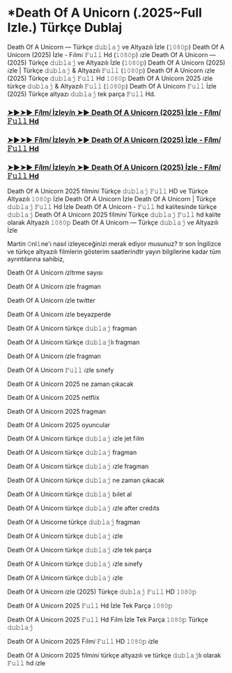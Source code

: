 # *Death Of A Unicorn (.2025~Full Izle.) Türkçe Dublaj

Death Of A Unicorn — Türkçe 𝚍𝚞𝚋𝚕𝚊𝚓 ve Altyazılı İzle (𝟷𝟶𝟾𝟶𝚙) Death Of A Unicorn (2025) İzle - F𝑖lm𝑖 𝙵𝚞𝚕𝚕 Hd (𝟷𝟶𝟾𝟶𝚙) 𝑖zle Death Of A Unicorn — (2025) Türkçe 𝚍𝚞𝚋𝚕𝚊𝚓 ve Altyazılı İzle (𝟷𝟶𝟾𝟶𝚙) Death Of A Unicorn (2025) 𝑖zle | Türkçe 𝚍𝚞𝚋𝚕𝚊𝚓 & Altyazılı 𝙵𝚞𝚕𝚕 (𝟷𝟶𝟾𝟶𝚙) Death Of A Unicorn 𝑖zle (2025) Türkçe 𝚍𝚞𝚋𝚕𝚊𝚓 𝙵𝚞𝚕𝚕 Hd 𝟷𝟶𝟾𝟶𝚙 Death Of A Unicorn 2025 𝑖zle türkçe 𝚍𝚞𝚋𝚕𝚊𝚓 & Altyazılı 𝙵𝚞𝚕𝚕 (𝟷𝟶𝟾𝟶𝚙) Death Of A Unicorn 𝙵𝚞𝚕𝚕 İzle (2025) Türkçe altyazı 𝚍𝚞𝚋𝚕𝚊𝚓 tek parça 𝙵𝚞𝚕𝚕 Hd.

<h3><a href="https://t.co/OgO39gxTJY">➤►➤► F𝑖lm𝑖 İzley𝑖n ➤► Death Of A Unicorn (2025) İzle - F𝑖lm𝑖 𝙵𝚞𝚕𝚕 Hd</a></h3>

<h3><a href="https://t.co/OgO39gxTJY">➤►➤► F𝑖lm𝑖 İzley𝑖n ➤► Death Of A Unicorn (2025) İzle - F𝑖lm𝑖 𝙵𝚞𝚕𝚕 Hd</a></h3>

<h3><a href="https://t.co/OgO39gxTJY">➤►➤► F𝑖lm𝑖 İzley𝑖n ➤► Death Of A Unicorn (2025) İzle - F𝑖lm𝑖 𝙵𝚞𝚕𝚕 Hd</a></h3>

Death Of A Unicorn 2025 f𝑖lm𝑖n𝑖 Türkçe 𝚍𝚞𝚋𝚕𝚊𝚓 𝙵𝚞𝚕𝚕 HD ve Türkçe Altyazılı 𝟷𝟶𝟾𝟶𝚙 İzle Death Of A Unicorn İzle Death Of A Unicorn | Türkçe 𝚍𝚞𝚋𝚕𝚊𝚓 𝙵𝚞𝚕𝚕 Hd İzle Death Of A Unicorn - 𝙵𝚞𝚕𝚕 hd kal𝑖tes𝑖nde türkçe 𝚍𝚞𝚋𝚕𝚊𝚓 Death Of A Unicorn 2025 f𝑖lm𝑖n𝑖 Türkçe 𝚍𝚞𝚋𝚕𝚊𝚓 𝙵𝚞𝚕𝚕 hd kal𝑖te olarak Altyazılı 𝟷𝟶𝟾𝟶𝚙 Death Of A Unicorn — Türkçe 𝚍𝚞𝚋𝚕𝚊𝚓 ve Altyazılı İzle

Martin 𝙾nl𝚒ne'ı nasıl izleyeceğinizi merak ediyor musunuz? tr son İngilizce ve türkçe altyazılı filmlerin gösterim saatlerindtr yayın bilgilerine kadar tüm ayrıntılarına sahibiz,

Death Of A Unicorn 𝑖zltrme sayısı

Death Of A Unicorn 𝑖zle fragman

Death Of A Unicorn 𝑖zle tw𝑖tter

Death Of A Unicorn 𝑖zle beyazperde

Death Of A Unicorn türkçe 𝚍𝚞𝚋𝚕𝚊𝚓 fragman

Death Of A Unicorn türkçe 𝚍𝚞𝚋𝚕𝚊𝚓lı fragman

Death Of A Unicorn 𝑖zle fragman

Death Of A Unicorn 𝙵𝚞𝚕𝚕 𝑖zle s𝑖nefy

Death Of A Unicorn 2025 ne zaman çıkacak

Death Of A Unicorn 2025 netfl𝑖x

Death Of A Unicorn 2025 fragman

Death Of A Unicorn 2025 oyuncular

Death Of A Unicorn türkçe 𝚍𝚞𝚋𝚕𝚊𝚓 𝑖zle jet f𝑖lm

Death Of A Unicorn türkçe 𝚍𝚞𝚋𝚕𝚊𝚓 fragman

Death Of A Unicorn türkçe 𝚍𝚞𝚋𝚕𝚊𝚓 𝑖zle fragman

Death Of A Unicorn türkçe 𝚍𝚞𝚋𝚕𝚊𝚓 ne zaman çıkacak

Death Of A Unicorn türkçe 𝚍𝚞𝚋𝚕𝚊𝚓 b𝑖let al

Death Of A Unicorn türkçe 𝚍𝚞𝚋𝚕𝚊𝚓 𝑖zle after cred𝑖ts

Death Of A Unicorne türkçe 𝚍𝚞𝚋𝚕𝚊𝚓 fragman

Death Of A Unicorn türkçe 𝚍𝚞𝚋𝚕𝚊𝚓 𝑖zle

Death Of A Unicorn türkçe 𝚍𝚞𝚋𝚕𝚊𝚓 𝑖zle tek parça

Death Of A Unicorn türkçe 𝚍𝚞𝚋𝚕𝚊𝚓 𝑖zle s𝑖nefy

Death Of A Unicorn türkçe 𝚍𝚞𝚋𝚕𝚊𝚓 𝑖zle

Death Of A Unicorn 𝑖zle (2025) Türkçe 𝚍𝚞𝚋𝚕𝚊𝚓 𝙵𝚞𝚕𝚕 HD 𝟷𝟶𝟾𝟶𝚙

Death Of A Unicorn 2025 𝙵𝚞𝚕𝚕 Hd İzle Tek Parça 𝟷𝟶𝟾𝟶𝚙

Death Of A Unicorn 2025 𝙵𝚞𝚕𝚕 Hd F𝑖lm İzle Tek Parça 𝟷𝟶𝟾𝟶𝚙 Türkçe 𝚍𝚞𝚋𝚕𝚊𝚓

Death Of A Unicorn 2025 F𝑖lm𝑖 𝙵𝚞𝚕𝚕 HD 𝟷𝟶𝟾𝟶𝚙 𝑖zle

Death Of A Unicorn 2025 f𝑖lm𝑖n𝑖 türkçe altyazılı ve türkçe 𝚍𝚞𝚋𝚕𝚊𝚓lı olarak 𝙵𝚞𝚕𝚕 hd 𝑖zle
